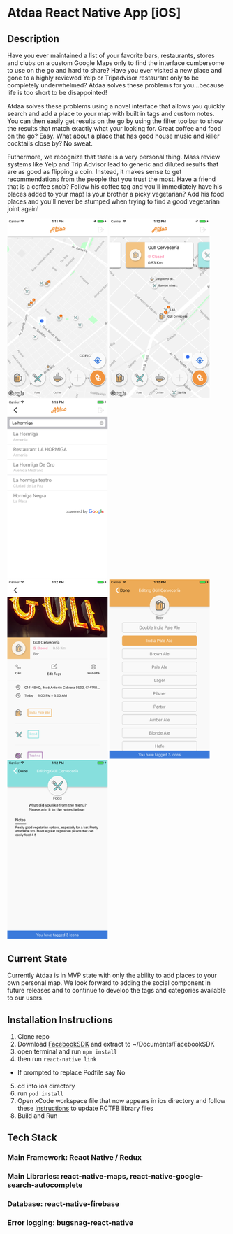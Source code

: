 # Atdaa React Native App [iOS]
## Description
Have you ever maintained a list of your favorite bars, restaurants, stores and clubs on a custom Google Maps only to find the interface cumbersome to use on the go and hard to share? Have you ever visited a new place and gone to a highly reviewed Yelp or Tripadvisor restaurant only to be completely underwhelmed? Atdaa solves these problems for you...because life is too short to be disappointed!

Atdaa solves these problems using a novel interface that allows you quickly search and add a place to your map with built in tags and custom notes. You can then easily get results on the go by using the filter toolbar to show the results that match exactly what your looking for. Great coffee and food on the go? Easy. What about a place that has good house music and killer cocktails close by? No sweat. 

Futhermore, we recognize that taste is a very personal thing. Mass review systems like Yelp and Trip Advisor lead to generic and diluted results that are as good as flipping a coin. Instead, it makes sense to get recommendations from the people that you trust the most. Have a friend that is a coffee snob? Follow his coffee tag and you'll immediately have his places added to your map! Is your brother a picky vegetarian? Add his food places and you'll never be stumped when trying to find a good vegetarian joint again!

<div style="margin-left: 30; margin-right: 30">
	<img src="https://github.com/macnube/Atdaa/blob/master/Images/Map.png" width="230" style="margin: 20">
	<img src="https://github.com/macnube/Atdaa/blob/master/Images/MapPOICard.png" width="230" style="margin: 20">
	<img src="https://github.com/macnube/Atdaa/blob/master/Images/PlaceSearch.png" width="230" style="margin: 20">
</div>
<div style="margin-left: 30; margin-right: 30">
	<img src="https://github.com/macnube/Atdaa/blob/master/Images/PlaceInfo.png" width="230" style="margin: 20">
	<img src="https://github.com/macnube/Atdaa/blob/master/Images/BeerTag.png" width="230" style="margin: 20">
	<img src="https://github.com/macnube/Atdaa/blob/master/Images/FoodNote.png" width="230" style="margin: 20">
</div>

## Current State
Currently Atdaa is in MVP state with only the ability to add places to your own personal map. We look forward to adding the social component in future releases and to continue to develop the tags and categories available to our users. 
## Installation Instructions
1. Clone repo
2. Download [FacebookSDK](https://origincache.facebook.com/developers/resources/?id=facebook-ios-sdk-current.zip) and extract to ~/Documents/FacebookSDK
3. open terminal and run `npm install`
4. then run `react-native link`
 * If prompted to replace Podfile say No
5. cd into ios directory
6. run `pod install`
7. Open xCode workspace file that now appears in ios directory and follow these [instructions](https://github.com/magus/react-native-facebook-login/issues/216) to update RCTFB library files
8. Build and Run
## Tech Stack
### Main Framework: React Native / Redux
### Main Libraries: react-native-maps, react-native-google-search-autocomplete
### Database: react-native-firebase
### Error logging: bugsnag-react-native
